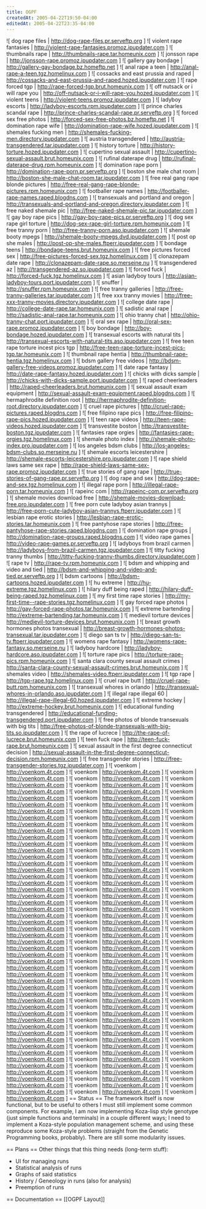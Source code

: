 ```yaml
---
title: OGPF
createdAt: 2005-04-22T19:50-04:00
editedAt: 2005-04-22T23:35-04:00
---
```


![ dog rape files | http://dog-rape-files.pr.serveftp.org ]
![ violent rape fantasies | http://violent-rape-fantasies.promoz.ipupdater.com ]
![ thumbnails rape | http://thumbnails-rape.tar.homeunix.com ]
![ jonsson rape | http://jonsson-rape.promoz.ipupdater.com ]
![ gallery gay bondage | http://gallery-gay-bondage.bz.homeftp.net ]
![ anal rape a teen | http://anal-rape-a-teen.tgz.homelinux.com ]
![ cossacks and east prussia and raped | http://cossacks-and-east-prussia-and-raped.hozed.ipupdater.com ]
![ rape forced tgp | http://rape-forced-tgp.brut.homeunix.com ]
![ off nutsack or i will rape you | http://off-nutsack-or-i-will-rape-you.hozed.ipupdater.com ]
![ violent teens | http://violent-teens.promoz.ipupdater.com ]
![ ladyboy escorts | http://ladyboy-escorts.rpm.ipupdater.com ]
![ prince charles scandal rape | http://prince-charles-scandal-rape.pr.serveftp.org ]
![ forced sex free photos | http://forced-sex-free-photos.bz.homeftp.net ]
![ domination rape wife | http://domination-rape-wife.hozed.ipupdater.com ]
![ shemales fucking men | http://shemales-fucking-men.directory.ipupdater.com ]
![ austria transgendered | http://austria-transgendered.tar.ipupdater.com ]
![ history torture | http://history-torture.hozed.ipupdater.com ]
![ cupertino sexual assault | http://cupertino-sexual-assault.brut.homeunix.com ]
![ rufinal daterape drug | http://rufinal-daterape-drug.rpm.homeunix.com ]
![ domination rape porn | http://domination-rape-porn.pr.serveftp.org ]
![ boston she male chat room | http://boston-she-male-chat-room.tar.ipupdater.com ]
![ free real gang rape blonde pictures | http://free-real-gang-rape-blonde-pictures.rpm.homeunix.com ]
![ footballer rape names | http://footballer-rape-names.raped.blogdns.com ]
![ transexuals and portland and oregon | http://transexuals-and-portland-and-oregon.directory.ipupdater.com ]
![ free naked shemale pic | http://free-naked-shemale-pic.tar.ipupdater.com ]
![ gay boy rape pics | http://gay-boy-rape-pics.pr.serveftp.org ]
![ dog sex rape girl torture | http://dog-sex-rape-girl-torture.rpm.homeunix.com ]
![ free tranny porn | http://free-tranny-porn.aso.ipupdater.com ]
![ shemale booty mpegs | http://shemale-booty-mpegs.dvd.ipupdater.com ]
![ post op she males | http://post-op-she-males.ftperr.ipupdater.com ]
![ bondage teens | http://bondage-teens.brut.homeunix.com ]
![ free pictures forced sex | http://free-pictures-forced-sex.tgz.homelinux.com ]
![ clonazepam date rape | http://clonazepam-date-rape.so.merseine.nu ]
![ transgendered az | http://transgendered-az.so.ipupdater.com ]
![ forced fuck | http://forced-fuck.tgz.homelinux.com ]
![ asian ladyboy tours | http://asian-ladyboy-tours.port.ipupdater.com ]
![ snuffer | http://snuffer.rpm.homeunix.com ]
![ free tranny galleries | http://free-tranny-galleries.tar.ipupdater.com ]
![ free xxx tranny movies | http://free-xxx-tranny-movies.directory.ipupdater.com ]
![ college date rape | http://college-date-rape.tar.homeunix.com ]
![ sadistic anal rape | http://sadistic-anal-rape.tar.homeunix.com ]
![ ohio tranny chat | http://ohio-tranny-chat.port.ipupdater.com ]
![ oral sex rape | http://oral-sex-rape.promoz.ipupdater.com ]
![ boy bondage | http://boy-bondage.hozed.ipupdater.com ]
![ transexual escorts with natural tits | http://transexual-escorts-with-natural-tits.aso.ipupdater.com ]
![ free teen rape torture incest pics tgp | http://free-teen-rape-torture-incest-pics-tgp.tar.homeunix.com ]
![ thumbnail rape hentia | http://thumbnail-rape-hentia.tgz.homelinux.com ]
![ bdsm gallery free videos | http://bdsm-gallery-free-videos.promoz.ipupdater.com ]
![ date rape fantasy | http://date-rape-fantasy.hozed.ipupdater.com ]
![ chicks with dicks sample | http://chicks-with-dicks-sample.port.ipupdater.com ]
![ raped cheerleaders | http://raped-cheerleaders.brut.homeunix.com ]
![ sexual assault exam equipment | http://sexual-assault-exam-equipment.raped.blogdns.com ]
![ hermaphrodite definition root | http://hermaphrodite-definition-root.directory.ipupdater.com ]
![ cruel rape pictures | http://cruel-rape-pictures.raped.blogdns.com ]
![ free filipino rape pics | http://free-filipino-rape-pics.hozed.ipupdater.com ]
![ teen rape videos | http://teen-rape-videos.hozed.ipupdater.com ]
![ transvestite boston | http://transvestite-boston.tgz.ipupdater.com ]
![ fantasies rape orgies | http://fantasies-rape-orgies.tgz.homelinux.com ]
![ shemale photo index | http://shemale-photo-index.pro.ipupdater.com ]
![ los angeles bdsm clubs | http://los-angeles-bdsm-clubs.so.merseine.nu ]
![ shemale escorts leicestershire | http://shemale-escorts-leicestershire.pro.ipupdater.com ]
![ rape shield laws same sex rape | http://rape-shield-laws-same-sex-rape.promoz.ipupdater.com ]
![ true stories of gang rape | http://true-stories-of-gang-rape.pr.serveftp.org ]
![ dog rape and sex | http://dog-rape-and-sex.tgz.homelinux.com ]
![ illegal rape porn | http://illegal-rape-porn.tar.homeunix.com ]
![ rapeinc com | http://rapeinc-com.pr.serveftp.org ]
![ shemale movies download free | http://shemale-movies-download-free.pro.ipupdater.com ]
![ free porn cute ladyboy asian trannys | http://free-porn-cute-ladyboy-asian-trannys.ftperr.ipupdater.com ]
![ lesbian rape erotic stories | http://lesbian-rape-erotic-stories.tar.homeunix.com ]
![ free pantyhose rape stories | http://free-pantyhose-rape-stories.raped.blogdns.com ]
![ domination rape groups | http://domination-rape-groups.raped.blogdns.com ]
![ video rape games | http://video-rape-games.pr.serveftp.org ]
![ ladyboys from brazil carmen | http://ladyboys-from-brazil-carmen.tgz.ipupdater.com ]
![ titty fucking tranny thumbs | http://titty-fucking-tranny-thumbs.directory.ipupdater.com ]
![ rape tv | http://rape-tv.rpm.homeunix.com ]
![ bdsm and whipping and video and tied | http://bdsm-and-whipping-and-video-and-tied.pr.serveftp.org ]
![ bdsm cartoons | http://bdsm-cartoons.hozed.ipupdater.com ]
![ hu extreme | http://hu-extreme.tgz.homelinux.com ]
![ hilary duff being raped | http://hilary-duff-being-raped.tgz.homelinux.com ]
![ my first time  rape stories | http://my-first-time--rape-stories.tgz.homelinux.com ]
![ gay forced rape photos | http://gay-forced-rape-photos.tar.homeunix.com ]
![ extreme bartending | http://extreme-bartending.tar.homeunix.com ]
![ medievil torture devices | http://medievil-torture-devices.brut.homeunix.com ]
![ breast growth hormones photos transexual | http://breast-growth-hormones-photos-transexual.tar.ipupdater.com ]
![ diego san ts tv | http://diego-san-ts-tv.ftperr.ipupdater.com ]
![ womens rape fantasy | http://womens-rape-fantasy.so.merseine.nu ]
![ ladyboy hardcore | http://ladyboy-hardcore.aso.ipupdater.com ]
![ torture rape pics | http://torture-rape-pics.rpm.homeunix.com ]
![ santa clara county sexual assault crimes | http://santa-clara-county-sexual-assault-crimes.brut.homeunix.com ]
![ shemales video | http://shemales-video.ftperr.ipupdater.com ]
![ tgp rape | http://tgp-rape.tgz.homelinux.com ]
![ cruel rape butt | http://cruel-rape-butt.rpm.homeunix.com ]
![ transexual whores in orlando | http://transexual-whores-in-orlando.aso.ipupdater.com ]
![ illegal rape illegal 60 | http://illegal-rape-illegal-60.hozed.ipupdater.com ]
![ extreme hockey | http://extreme-hockey.brut.homeunix.com ]
![ educational funding transgendered | http://educational-funding-transgendered.port.ipupdater.com ]
![ free photos of blonde transexuals with big tits | http://free-photos-of-blonde-transexuals-with-big-tits.so.ipupdater.com ]
![ the rape of lucrece | http://the-rape-of-lucrece.brut.homeunix.com ]
![ teen fuck rape | http://teen-fuck-rape.brut.homeunix.com ]
![ sexual assault in the first degree connecticut decision | http://sexual-assault-in-the-first-degree-connecticut-decision.rpm.homeunix.com ]
![ free transgender stories | http://free-transgender-stories.tgz.ipupdater.com ]
![ voenkom | http://voenkom.4t.com ]
![ voenkom | http://voenkom.4t.com ]
![ voenkom | http://voenkom.4t.com ]
![ voenkom | http://voenkom.4t.com ]
![ voenkom | http://voenkom.4t.com ]
![ voenkom | http://voenkom.4t.com ]
![ voenkom | http://voenkom.4t.com ]
![ voenkom | http://voenkom.4t.com ]
![ voenkom | http://voenkom.4t.com ]
![ voenkom | http://voenkom.4t.com ]
![ voenkom | http://voenkom.4t.com ]
![ voenkom | http://voenkom.4t.com ]
![ voenkom | http://voenkom.4t.com ]
![ voenkom | http://voenkom.4t.com ]
![ voenkom | http://voenkom.4t.com ]
![ voenkom | http://voenkom.4t.com ]
![ voenkom | http://voenkom.4t.com ]
![ voenkom | http://voenkom.4t.com ]
![ voenkom | http://voenkom.4t.com ]
![ voenkom | http://voenkom.4t.com ]
![ voenkom | http://voenkom.4t.com ]
![ voenkom | http://voenkom.4t.com ]
![ voenkom | http://voenkom.4t.com ]
![ voenkom | http://voenkom.4t.com ]
![ voenkom | http://voenkom.4t.com ]
![ voenkom | http://voenkom.4t.com ]
![ voenkom | http://voenkom.4t.com ]
![ voenkom | http://voenkom.4t.com ]
![ voenkom | http://voenkom.4t.com ]
![ voenkom | http://voenkom.4t.com ]
![ voenkom | http://voenkom.4t.com ]
![ voenkom | http://voenkom.4t.com ]
![ voenkom | http://voenkom.4t.com ]
![ voenkom | http://voenkom.4t.com ]
![ voenkom | http://voenkom.4t.com ]
![ voenkom | http://voenkom.4t.com ]
![ voenkom | http://voenkom.4t.com ]
![ voenkom | http://voenkom.4t.com ]
![ voenkom | http://voenkom.4t.com ]
![ voenkom | http://voenkom.4t.com ]
![ voenkom | http://voenkom.4t.com ]
![ voenkom | http://voenkom.4t.com ]
![ voenkom | http://voenkom.4t.com ]
![ voenkom | http://voenkom.4t.com ]
![ voenkom | http://voenkom.4t.com ]
![ voenkom | http://voenkom.4t.com ]
![ voenkom | http://voenkom.4t.com ]
![ voenkom | http://voenkom.4t.com ]
![ voenkom | http://voenkom.4t.com ]
![ voenkom | http://voenkom.4t.com ]
![ voenkom | http://voenkom.4t.com ]
![ voenkom | http://voenkom.4t.com ]
![ voenkom | http://voenkom.4t.com ]
![ voenkom | http://voenkom.4t.com ]
![ voenkom | http://voenkom.4t.com ]
![ voenkom | http://voenkom.4t.com ]
![ voenkom | http://voenkom.4t.com ]
![ voenkom | http://voenkom.4t.com ]
![ voenkom | http://voenkom.4t.com ]
![ voenkom | http://voenkom.4t.com ]
![ voenkom | http://voenkom.4t.com ]
![ voenkom | http://voenkom.4t.com ]
![ voenkom | http://voenkom.4t.com ]
![ voenkom | http://voenkom.4t.com ]
![ voenkom | http://voenkom.4t.com ]
![ voenkom | http://voenkom.4t.com ]
![ voenkom | http://voenkom.4t.com ]
![ voenkom | http://voenkom.4t.com ]
![ voenkom | http://voenkom.4t.com ]
![ voenkom | http://voenkom.4t.com ]
![ voenkom | http://voenkom.4t.com ]
![ voenkom | http://voenkom.4t.com ]
![ voenkom | http://voenkom.4t.com ]
![ voenkom | http://voenkom.4t.com ]
![ voenkom | http://voenkom.4t.com ]
![ voenkom | http://voenkom.4t.com ]
![ voenkom | http://voenkom.4t.com ]
![ voenkom | http://voenkom.4t.com ]
![ voenkom | http://voenkom.4t.com ]
![ voenkom | http://voenkom.4t.com ]
![ voenkom | http://voenkom.4t.com ]
![ voenkom | http://voenkom.4t.com ]
![ voenkom | http://voenkom.4t.com ]
![ voenkom | http://voenkom.4t.com ]
![ voenkom | http://voenkom.4t.com ]
![ voenkom | http://voenkom.4t.com ]
![ voenkom | http://voenkom.4t.com ]
![ voenkom | http://voenkom.4t.com ]
![ voenkom | http://voenkom.4t.com ]
![ voenkom | http://voenkom.4t.com ]
![ voenkom | http://voenkom.4t.com ]
![ voenkom | http://voenkom.4t.com ]
![ voenkom | http://voenkom.4t.com ]
![ voenkom | http://voenkom.4t.com ]
![ voenkom | http://voenkom.4t.com ]
![ voenkom | http://voenkom.4t.com ]
![ voenkom | http://voenkom.4t.com ]
![ voenkom | http://voenkom.4t.com ]
![ voenkom | http://voenkom.4t.com ]
![ voenkom | http://voenkom.4t.com ]
![ voenkom | http://voenkom.4t.com ]
== Status ==
The framework itself is now functional, but to be useful to others I must still implement some common components. For example, I am now implementing Koza-lisp style genotype (just simple functions and terminals) in a couple different ways; I need to implement a Koza-style population management scheme, and using these reproduce some Koza-style problems (straight from the Genetic Programming books, probably). There are still some modularity issues.

== Plans ==
Other things that this thing needs (long-term stuff):
* UI for managing runs
* Statistical analysis of runs
* Graphs of said statistics
* History / Geneology in runs (also for analysis)
* Preemption of runs

== Documentation ==
[[OGPF Layout]]


